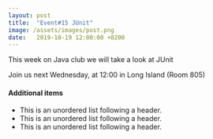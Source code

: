 ```yaml
---
layout: post
title:  "Event#15 JUnit"
image: /assets/images/post.png
date:   2019-10-19 12:00:00 +0200
---
```


This week on Java club we will take a look at JUnit

Join us next Wednesday, at 12:00 in Long Island (Room 805)

<!--more-->

#### Additional items

*   This is an unordered list following a header.
*   This is an unordered list following a header.
*   This is an unordered list following a header.
